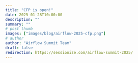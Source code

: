 ```yaml
---
title: "CFP is open!"
date: 2025-01-28T10:00:00
description: ""
summary: ""
# post thumb
images: ["images/blog/airflow-2025-cfp.png"]
# author
author: "Airflow Summit Team"
draft: false
redirection: https://sessionize.com/airflow-summit-2025/
---
```


